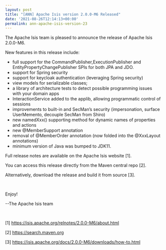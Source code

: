 ```yaml
---
layout: post
title: "[ANN] Apache Isis version 2.0.0-M6 Released"
date: '2021-08-26T12:14:13+00:00'
permalink: ann-apache-isis-version-23
---
```

<p>The Apache Isis team is pleased to announce the release of Apache Isis 2.0.0-M6.</p><p>New features in this release include:<br></p><ul><li>full support for the CommandPublisher,ExecutionPublisher and EntityPropertyChangePublisher SPIs for both JPA and JDO.</li><li>support for Spring security</li><li>support for keycloak authentication (leveraging Spring security)</li><li>view models for serializable classes;</li><li>a library of architecture tests to detect possible programming issues with your domain apps</li><li>InteractionService added to the applib, allowing programmatic control of sessions</li><li>improvements to built-in and SecMan’s security (impersonation, surface UserMemento, decouple SecMan from Shiro)</li><li>new namedXxx() supporting method for dynamic names of properties and actions</li><li>new @MemberSupport annotation</li><li>removal of @MemberOrder annotation (now folded into the @XxxLayout annotations)</li><li>minimum version of Java was bumped to JDK11.<br></li></ul><p>Full release notes are available on the Apache Isis website [1].<br></p><p>You can access this release directly from the Maven central repo [2].<br></p><p>Alternatively, download the release and build it from source [3].</p><p><br></p><p>Enjoy!</p><p>--The Apache Isis team<br></p><p><br></p><p>[1] <a href="https://isis.apache.org/relnotes/2.0.0-M6/about.html" target="_blank">https://isis.apache.org/relnotes/2.0.0-M6/about.html</a></p><p>[2] <a href="https://search.maven.org" target="_blank">https://search.maven.org</a></p><p>[3] <a href="https://isis.apache.org/docs/2.0.0-M6/downloads/how-to.html" target="_blank">https://isis.apache.org/docs/2.0.0-M6/downloads/how-to.html</a></p><div><br></div>
